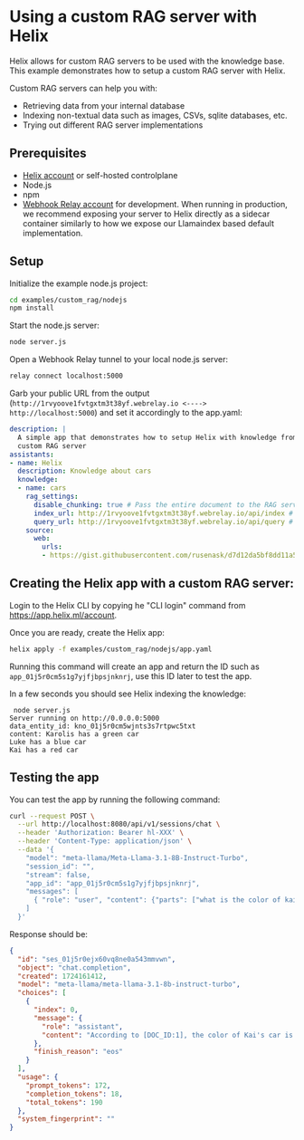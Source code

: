 # Using a custom RAG server with Helix

Helix allows for custom RAG servers to be used with the knowledge base. This example demonstrates how to setup a custom RAG server with Helix.

Custom RAG servers can help you with:
- Retrieving data from your internal database
- Indexing non-textual data such as images, CSVs, sqlite databases, etc.
- Trying out different RAG server implementations

## Prerequisites

- [Helix account](https://app.helix.ml/) or self-hosted controlplane
- Node.js
- npm
- [Webhook Relay account](https://webhookrelay.com/) for development. When running in production, we recommend exposing your server to Helix directly as a sidecar container similarly to how we expose our Llamaindex based default implementation.

## Setup

Initialize the example node.js project:

```bash
cd examples/custom_rag/nodejs
npm install
```

Start the node.js server:

```bash
node server.js
```

Open a Webhook Relay tunnel to your local node.js server:

```bash
relay connect localhost:5000
```

Garb your public URL from the output (`http://1rvyoove1fvtgxtm3t38yf.webrelay.io <----> http://localhost:5000`) and set it accordingly to the app.yaml:

```yaml
description: |
  A simple app that demonstrates how to setup Helix with knowledge from a
  custom RAG server
assistants:
- name: Helix
  description: Knowledge about cars
  knowledge:
  - name: cars
    rag_settings:
      disable_chunking: true # Pass the entire document to the RAG server
      index_url: http://1rvyoove1fvtgxtm3t38yf.webrelay.io/api/index # <- replace with your domain
      query_url: http://1rvyoove1fvtgxtm3t38yf.webrelay.io/api/query # <- replace with your domain
    source:
      web:
        urls:
        - https://gist.githubusercontent.com/rusenask/d7d12da5bf8dd11a512e2f8143a4bd84/raw/bbf65a70aad34057b5595cb2aeaa8cf0c7d0277d/cars
```

## Creating the Helix app with a custom RAG server:

Login to the Helix CLI by copying he "CLI login" command from https://app.helix.ml/account.

Once you are ready, create the Helix app:

```bash
helix apply -f examples/custom_rag/nodejs/app.yaml
```

Running this command will create an app and return the ID such as `app_01j5r0cm5s1g7yjfjbpsjnknrj`, use this ID later to test the app.

In a few seconds you should see Helix indexing the knowledge:

```
 node server.js
Server running on http://0.0.0.0:5000
data_entity_id: kno_01j5r0cm5wjnts3s7rtpwc5txt
content: Karolis has a green car
Luke has a blue car
Kai has a red car
```

## Testing the app

You can test the app by running the following command:

```bash
curl --request POST \
  --url http://localhost:8080/api/v1/sessions/chat \
  --header 'Authorization: Bearer hl-XXX' \
  --header 'Content-Type: application/json' \
  --data '{
    "model": "meta-llama/Meta-Llama-3.1-8B-Instruct-Turbo",
    "session_id": "",
    "stream": false,
    "app_id": "app_01j5r0cm5s1g7yjfjbpsjnknrj",    
    "messages": [      
      { "role": "user", "content": {"parts": ["what is the color of kai'\''s car?"]} }
    ]
  }'
```

Response should be:

```json
{
  "id": "ses_01j5r0ejx60vq8ne0a543mmvwn",
  "object": "chat.completion",
  "created": 1724161412,
  "model": "meta-llama/meta-llama-3.1-8b-instruct-turbo",
  "choices": [
    {
      "index": 0,
      "message": {
        "role": "assistant",
        "content": "According to [DOC_ID:1], the color of Kai's car is red."
      },
      "finish_reason": "eos"
    }
  ],
  "usage": {
    "prompt_tokens": 172,
    "completion_tokens": 18,
    "total_tokens": 190
  },
  "system_fingerprint": ""
}
```